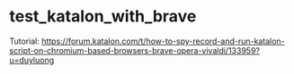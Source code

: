 # test_katalon_with_brave

Tutorial: https://forum.katalon.com/t/how-to-spy-record-and-run-katalon-script-on-chromium-based-browsers-brave-opera-vivaldi/133959?u=duyluong

